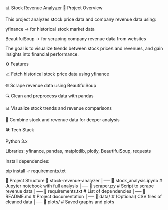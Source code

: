 
📊 Stock Revenue Analyzer
📌 Project Overview

This project analyzes stock price data and company revenue data using:

yfinance
 → for historical stock market data

BeautifulSoup
 → for scraping company revenue data from websites

The goal is to visualize trends between stock prices and revenues, and gain insights into financial performance.

⚙️ Features

📈 Fetch historical stock price data using yfinance

🌐 Scrape revenue data using BeautifulSoup

🔍 Clean and preprocess data with pandas

📊 Visualize stock trends and revenue comparisons

🧩 Combine stock and revenue data for deeper analysis

🛠️ Tech Stack

Python 3.x

Libraries: yfinance, pandas, matplotlib, plotly, BeautifulSoup, requests


Install dependencies:

pip install -r requirements.txt

📂 Project Structure
📁 stock-revenue-analyzer
│── 📄 stock_analysis.ipynb     # Jupyter notebook with full analysis
│── 📄 scraper.py               # Script to scrape revenue data
│── 📄 requirements.txt         # List of dependencies
│── 📄 README.md                # Project documentation
│── 📁 data/                    # (Optional) CSV files of cleaned data
│── 📁 plots/                   # Saved graphs and plots

